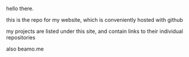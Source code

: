 hello there.

this is the repo for my website, which is conveniently hosted with github

my projects are listed under this site, and contain links to their individual repositories

also beamo.me 
